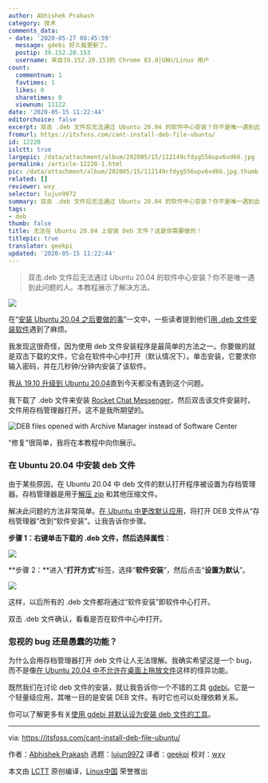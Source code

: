 ```yaml
---
author: Abhishek Prakash
category: 技术
comments_data:
- date: '2020-05-27 08:45:59'
  message: gdebi 好久每更新了。
  postip: 39.152.20.153
  username: 来自39.152.20.153的 Chrome 83.0|GNU/Linux 用户
count:
  commentnum: 1
  favtimes: 1
  likes: 0
  sharetimes: 0
  viewnum: 11122
date: '2020-05-15 11:22:44'
editorchoice: false
excerpt: 双击 .deb 文件后无法通过 Ubuntu 20.04 的软件中心安装？你不是唯一遇到此问题的人。本教程展示了解决方法。
fromurl: https://itsfoss.com/cant-install-deb-file-ubuntu/
id: 12220
islctt: true
largepic: /data/attachment/album/202005/15/112149cfdyg556upv6vd66.jpg
permalink: /article-12220-1.html
pic: /data/attachment/album/202005/15/112149cfdyg556upv6vd66.jpg.thumb.jpg
related: []
reviewer: wxy
selector: lujun9972
summary: 双击 .deb 文件后无法通过 Ubuntu 20.04 的软件中心安装？你不是唯一遇到此问题的人。本教程展示了解决方法。
tags:
- deb
thumb: false
title: 无法在 Ubuntu 20.04 上安装 Deb 文件？这是你需要做的！
titlepic: true
translator: geekpi
updated: '2020-05-15 11:22:44'
---
```



> 
> 双击.deb 文件后无法通过 Ubuntu 20.04 的软件中心安装？你不是唯一遇到此问题的人。本教程展示了解决方法。
> 
> 
> 


![](/data/attachment/album/202005/15/112149cfdyg556upv6vd66.jpg)


在“[安装 Ubuntu 20.04 之后要做的事](/article-12183-1.html)”一文中，一些读者提到他们[用 .deb 文件安装软件](https://itsfoss.com/install-deb-files-ubuntu/)遇到了麻烦。


我发现这很奇怪，因为使用 deb 文件安装程序是最简单的方法之一。你要做的就是双击下载的文件，它会在软件中心中打开（默认情况下）。单击安装，它要求你输入密码，并在几秒钟/分钟内安装了该软件。


我[从 19.10 升级到 Ubuntu 20.04](https://itsfoss.com/upgrade-ubuntu-version/)直到今天都没有遇到这个问题。


我下载了 .deb 文件来安装 [Rocket Chat Messenger](https://rocket.chat/)，然后双击该文件安装时，文件用存档管理器打开。这不是我所期望的。


![DEB files opened with Archive Manager instead of Software Center](/data/attachment/album/202005/15/112245karnndgrbt5avqru.png)


“修复”很简单，我将在本教程中向你展示。


### 在 Ubuntu 20.04 中安装 deb 文件


由于某些原因，在 Ubuntu 20.04 中 deb 文件的默认打开程序被设置为存档管理器。存档管理器是用于[解压 zip](https://itsfoss.com/unzip-linux/) 和其他压缩文件。


解决此问题的方法非常简单。[在 Ubuntu 中更改默认应用](https://itsfoss.com/change-default-applications-ubuntu/)，将打开 DEB 文件从“存档管理器”改到“软件安装”。让我告诉你步骤。


**步骤 1：**右键单击下载的 .deb 文件，然后选择**属性**：


![](/data/attachment/album/202005/15/112246vc6c9lj5gj5jpp9m.png)


**步骤 2：**进入“**打开方式**”标签，选择“**软件安装**”，然后点击“**设置为默认**”。


![](/data/attachment/album/202005/15/112248zpiwyiciyiqwl99y.png)


这样，以后所有的 .deb 文件都将通过“软件安装”即软件中心打开。


双击 .deb 文件确认，看看是否在软件中心中打开。


### 忽视的 bug 还是愚蠢的功能？


为什么会用存档管理器打开 deb 文件让人无法理解。我确实希望这是一个 bug，而不是像[在 Ubuntu 20.04 中不允许在桌面上拖放文件](https://itsfoss.com/add-files-on-desktop-ubuntu/)这样的怪异功能。


既然我们在讨论 deb 文件的安装，就让我告诉你一个不错的工具 [gdebi](https://launchpad.net/gdebi)。它是一个轻量级应用，其唯一目的是安装 DEB 文件。有时它也可以处理依赖关系。


你可以了解更多有关[使用 gdebi 并默认设为安装 deb 文件的工具](https://itsfoss.com/gdebi-default-ubuntu-software-center/)。




---


via: <https://itsfoss.com/cant-install-deb-file-ubuntu/>


作者：[Abhishek Prakash](https://itsfoss.com/author/abhishek/) 选题：[lujun9972](https://github.com/lujun9972) 译者：[geekpi](https://github.com/geekpi) 校对：[wxy](https://github.com/wxy)


本文由 [LCTT](https://github.com/LCTT/TranslateProject) 原创编译，[Linux中国](https://linux.cn/) 荣誉推出